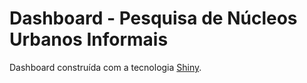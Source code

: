 # Dashboard - Pesquisa de Núcleos Urbanos Informais

Dashboard construída com a tecnologia [Shiny](https://shiny.rstudio.com/).